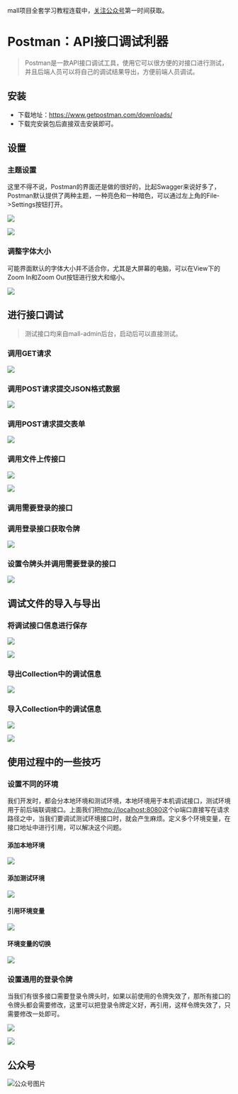 mall项目全套学习教程连载中，[关注公众号](#公众号)第一时间获取。

# Postman：API接口调试利器

> Postman是一款API接口调试工具，使用它可以很方便的对接口进行测试，并且后端人员可以将自己的调试结果导出，方便前端人员调试。

## 安装

- 下载地址：https://www.getpostman.com/downloads/
- 下载完安装包后直接双击安装即可。

## 设置

### 主题设置

这里不得不说，Postman的界面还是做的很好的，比起Swagger来说好多了，Postman默认提供了两种主题，一种亮色和一种暗色，可以通过左上角的File->Settings按钮打开。

![](../images/postman_screen_01.png)

![](../images/postman_screen_02.png)

### 调整字体大小

可能界面默认的字体大小并不适合你，尤其是大屏幕的电脑，可以在View下的Zoom In和Zoom Out按钮进行放大和缩小。

![](../images/postman_screen_03.png)

## 进行接口调试

> 测试接口均来自mall-admin后台，启动后可以直接测试。

### 调用GET请求

![](../images/postman_screen_04.png)

### 调用POST请求提交JSON格式数据

![](../images/postman_screen_05.png)

### 调用POST请求提交表单

![](../images/postman_screen_06.png)

### 调用文件上传接口

![](../images/postman_screen_07.png)

![](../images/postman_screen_08.png)

### 调用需要登录的接口

### 调用登录接口获取令牌

![](../images/postman_screen_09.png)

### 设置令牌头并调用需要登录的接口

![](../images/postman_screen_10.png)

## 调试文件的导入与导出

### 将调试接口信息进行保存

![](../images/postman_screen_11.png)

![](../images/postman_screen_12.png)

### 导出Collection中的调试信息

![](../images/postman_screen_17.png)

### 导入Collection中的调试信息

![](../images/postman_screen_18.png)

![](../images/postman_screen_19.png)

## 使用过程中的一些技巧

### 设置不同的环境
我们开发时，都会分本地环境和测试环境，本地环境用于本机调试接口，测试环境用于前后端联调接口。上面我们把[http://localhost:8080](http://localhost:8080)这个ip端口直接写在请求路径之中，当我们要调试测试环境接口时，就会产生麻烦。定义多个环境变量，在接口地址中进行引用，可以解决这个问题。

#### 添加本地环境

![](../images/postman_screen_13.png)

#### 添加测试环境

![](../images/postman_screen_14.png)

#### 引用环境变量

![](../images/postman_screen_15.png)

#### 环境变量的切换

![](../images/postman_screen_16.png)

### 设置通用的登录令牌

当我们有很多接口需要登录令牌头时，如果以前使用的令牌失效了，那所有接口的令牌头都会需要修改，这里可以把登录令牌定义好，再引用，这样令牌失效了，只需要修改一处即可。

![](../images/postman_screen_20.png)

![](../images/postman_screen_21.png)

## 公众号

![公众号图片](http://macro-oss.oss-cn-shenzhen.aliyuncs.com/mall/banner/qrcode_for_macrozheng_258.jpg)

